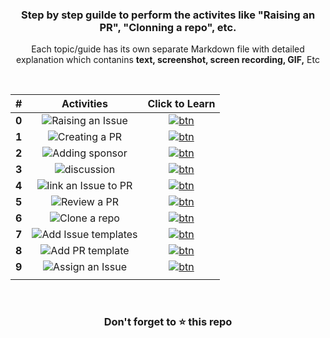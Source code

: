 <div align="center">
<h3>Step by step guilde to perform the activites like "Raising an PR", "Clonning a repo", etc.</h3>
<p>Each topic/guide has its own separate Markdown file with detailed explanation which contanins <b>text, screenshot, screen recording, GIF,</b> Etc</p>
</div>
  
<br>

|#|Activities| Click to Learn |
|:--:|:---:|:--:|
|**0**|![Raising an Issue](https://user-images.githubusercontent.com/51878265/169852403-b93d1002-596f-452c-bbd5-199a3fcd41b2.png)|[![btn](https://user-images.githubusercontent.com/51878265/169855093-fcb5dc91-bf22-4bf3-99f5-d3c972bca19f.png)](guide/rasing-issue.md)|
|**1**|![Creating a PR](https://user-images.githubusercontent.com/51878265/169852535-2b1a2c78-3e67-4b1a-9289-0728449e9c22.png)|[![btn](https://user-images.githubusercontent.com/51878265/169855093-fcb5dc91-bf22-4bf3-99f5-d3c972bca19f.png)](guide/creating-pr.md)|
|**2**|![Adding sponsor](https://user-images.githubusercontent.com/51878265/169852640-f9e11484-aacf-4ba2-b5d8-413a0df0377d.png)|[![btn](https://user-images.githubusercontent.com/51878265/169855093-fcb5dc91-bf22-4bf3-99f5-d3c972bca19f.png)](guide/adding-sponsor.md)|
|**3**|![discussion](https://user-images.githubusercontent.com/51878265/169856151-441be993-6a7d-490b-a24e-cd35a7996e33.png)|[![btn](https://user-images.githubusercontent.com/51878265/169855093-fcb5dc91-bf22-4bf3-99f5-d3c972bca19f.png)](guide/starting-discussion.md)|
|**4**|![link an Issue to PR](https://user-images.githubusercontent.com/51878265/169856340-869b313e-149c-4d8d-9289-4f455cd106a4.png)|[![btn](https://user-images.githubusercontent.com/51878265/169855093-fcb5dc91-bf22-4bf3-99f5-d3c972bca19f.png)](guide/linking-issue-with-pr.md)|
|**5**|![Review a PR](https://user-images.githubusercontent.com/51878265/169856416-cb7594f5-2046-4ec8-a7e6-bc004c0aa261.png)|[![btn](https://user-images.githubusercontent.com/51878265/169855093-fcb5dc91-bf22-4bf3-99f5-d3c972bca19f.png)](guide/reviewing-pr.md)|
|**6**|![Clone a repo](https://user-images.githubusercontent.com/51878265/169856500-cd553626-7ffc-4376-920d-f52aaf98efdc.png)|[![btn](https://user-images.githubusercontent.com/51878265/169855093-fcb5dc91-bf22-4bf3-99f5-d3c972bca19f.png)](guide/adding-issue-template.md)|
|**7**|![Add Issue templates](https://user-images.githubusercontent.com/51878265/169856587-06204a57-2d75-4b0e-aa23-9c87440eefdd.png)|[![btn](https://user-images.githubusercontent.com/51878265/169855093-fcb5dc91-bf22-4bf3-99f5-d3c972bca19f.png)](guide/adding-issue-template.md)|
|**8**|![Add PR template](https://user-images.githubusercontent.com/51878265/169856675-1d6a68e7-599b-4b2f-b99f-d6b59db9c80b.png)|[![btn](https://user-images.githubusercontent.com/51878265/169855093-fcb5dc91-bf22-4bf3-99f5-d3c972bca19f.png)](guide/adding-pr-template.md)|
|**9**|![Assign an Issue](https://user-images.githubusercontent.com/51878265/169856762-eeb5ce9c-cd38-4fce-8aa9-3ce0dfc40e1f.png)|[![btn](https://user-images.githubusercontent.com/51878265/169855093-fcb5dc91-bf22-4bf3-99f5-d3c972bca19f.png)](guide/assigning-issue.md)|
||||


<br>
<h3 align = "center">Don't forget to ⭐ this repo<h3>
